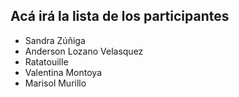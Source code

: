 ## Acá irá la lista de los participantes

- Sandra Zúñiga
- Anderson Lozano Velasquez
- Ratatouille
- Valentina Montoya
- Marisol Murillo
